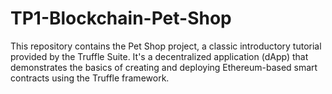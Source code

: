# TP1-Blockchain-Pet-Shop
This repository contains the Pet Shop project, a classic introductory tutorial provided by the Truffle Suite. It's a decentralized application (dApp) that demonstrates the basics of creating and deploying Ethereum-based smart contracts using the Truffle framework.
